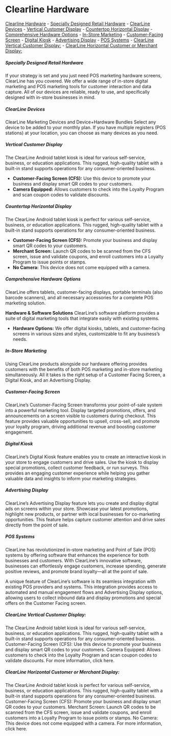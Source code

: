 # Clearline Hardware

  [Clearline Hardware](#clearline-hardware)
        - [Specially Designed Retail Hardware](#specially-designed-retail-hardware)
        - [ClearLine Devices](#clearline-devices)
        - [Vertical Customer Display](#vertical-customer-display)
        - [Countertop Horizontal Display](#countertop-horizontal-display)
        - [Comprehensive Hardware Options](#comprehensive-hardware-options)
        - [In-Store Marketing](#in-store-marketing)
        - [Customer-Facing Screen](#customer-facing-screen)
        - [Digital Kiosk](#digital-kiosk)
        - [Advertising Display](#advertising-display)
        - [POS Systems](#pos-systems)
        - [ClearLine Vertical Customer Display:](#clearline-vertical-customer-display)
        - [ClearLine Horizontal Customer or Merchant Display:](#clearline-horizontal-customer-or-merchant-display)


##### Specially Designed Retail Hardware
If your strategy is set and you just need POS marketing hardware screens, ClearLine has you covered. We offer a wide range of in-store digital marketing and POS marketing tools for customer interaction and data capture. All of our devices are reliable, ready to use, and specifically designed with in-store businesses in mind.

##### ClearLine Devices
ClearLine Marketing Devices and Device+Hardware Bundles
Select any device to be added to your monthly plan. If you have multiple registers (POS stations) at your location, you can choose as many devices as you need.

##### Vertical Customer Display
The ClearLine Android tablet kiosk is ideal for various self-service, business, or education applications. This rugged, high-quality tablet with a built-in stand supports operations for any consumer-oriented business.
* **Customer-Facing Screen (CFS):** Use this device to promote your business and display smart QR codes to your customers.
* **Camera Equipped:** Allows customers to check into the Loyalty Program and scan coupon codes to validate discounts.


##### Countertop Horizontal Display
The ClearLine Android tablet kiosk is perfect for various self-service, business, or education applications. This rugged, high-quality tablet with a built-in stand supports operations for any consumer-oriented business.
* **Customer-Facing Screen (CFS):** Promote your business and display smart QR codes to your customers.
* **Merchant Screen:** Launch QR codes to be scanned from the CFS screen, issue and validate coupons, and enroll customers into a Loyalty Program to issue points or stamps.
* **No Camera:** This device does not come equipped with a camera.


##### Comprehensive Hardware Options
ClearLine offers tablets, customer-facing displays, portable terminals (also barcode scanners), and all necessary accessories for a complete POS marketing solution.

**Hardware & Software Solutions**
ClearLine’s software platform provides a suite of digital marketing tools that integrate easily with existing systems.
* **Hardware Options:** We offer digital kiosks, tablets, and customer-facing screens in various sizes and styles, customizable to fit any business’s needs.

##### In-Store Marketing
Using ClearLine products alongside our hardware offering provides customers with the benefits of both POS marketing and in-store marketing simultaneously. All it takes is the right setup of a Customer Facing Screen, a Digital Kiosk, and an Advertising Display.

##### Customer-Facing Screen
ClearLine’s Customer-Facing Screen transforms your point-of-sale system into a powerful marketing tool. Display targeted promotions, offers, and announcements on a screen visible to customers during checkout. This feature provides valuable opportunities to upsell, cross-sell, and promote your loyalty program, driving additional revenue and boosting customer engagement.

##### Digital Kiosk
ClearLine’s Digital Kiosk feature enables you to create an interactive kiosk in your store to engage customers and drive sales. Use the kiosk to display special promotions, collect customer feedback, or run surveys. This provides an engaging customer experience while helping you gather valuable data and insights to inform your marketing strategies.

##### Advertising Display
ClearLine’s Advertising Display feature lets you create and display digital ads on screens within your store. Showcase your latest promotions, highlight new products, or partner with local businesses for co-marketing opportunities. This feature helps capture customer attention and drive sales directly from the point of sale.

##### POS Systems
ClearLine has revolutionized in-store marketing and Point of Sale (POS) systems by offering software that enhances the experience for both businesses and customers. With ClearLine’s innovative software, businesses can effortlessly engage customers, increase spending, generate positive reviews, and promote brand loyalty—all at the point of sale.  

 A unique feature of ClearLine’s software is its seamless integration with existing POS providers and systems. This integration provides access to automated and manual engagement flows and Advertising Display options, allowing users to collect inbound data and display promotions and special offers on the Customer Facing screen.  



##### ClearLine Vertical Customer Display: 
The ClearLine Android tablet kiosk is ideal for various self-service, business, or education applications. This rugged, high-quality tablet with a built-in stand supports operations for any consumer-oriented business. Customer-Facing Screen (CFS): Use this device to promote your business and display smart QR codes to your customers. Camera Equipped: Allows customers to check into the Loyalty Program and scan coupon codes to validate discounts. For more information, click here.  

##### ClearLine Horizontal Customer or Merchant Display: 
The ClearLine Android tablet kiosk is perfect for various self-service, business, or education applications. This rugged, high-quality tablet with a built-in stand supports operations for any consumer-oriented business. Customer-Facing Screen (CFS): Promote your business and display smart QR codes to your customers. Merchant Screen: Launch QR codes to be scanned from the CFS screen, issue and validate coupons, and enroll customers into a Loyalty Program to issue points or stamps. No Camera: This device does not come equipped with a camera. For more information, click here.
